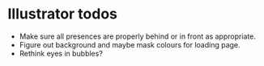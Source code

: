 # Illustrator todos
* Make sure all presences are properly behind or in front as appropriate.
* Figure out background and maybe mask colours for loading page.
* Rethink eyes in bubbles?